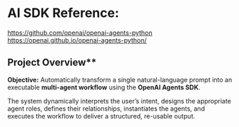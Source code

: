 # AI SDK Reference:
https://github.com/openai/openai-agents-python
https://openai.github.io/openai-agents-python/

## Project Overview**

**Objective:**
Automatically transform a single natural-language prompt into an executable **multi-agent workflow** using the **OpenAI Agents SDK**.

The system dynamically interprets the user’s intent, designs the appropriate agent roles, defines their relationships, instantiates the agents, and executes the workflow to deliver a structured, re-usable output.
